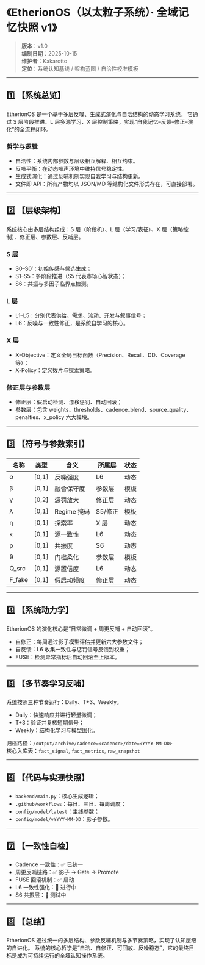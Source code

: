# 《EtherionOS（以太粒子系统）· 全域记忆快照 v1》

> **版本**：v1.0  
> **编制日期**：2025-10-15  
> **维护者**：Kakarotto  
> **定位**：系统认知基线 / 架构蓝图 / 自洽性校准模板  

---

## 1️⃣ 【系统总览】
EtherionOS 是一个基于多层反噪、生成式演化与自洽结构的动态学习系统。
它通过 S 层阶段推进、L 层多源学习、X 层控制策略，实现“自我记忆–反馈–修正–演化”的全流程闭环。

### 哲学与逻辑
- 自洽性：系统内部参数与层级相互解释、相互约束。
- 反噪平衡：在动态噪声环境中维持信号稳定性。
- 生成式演化：通过反哺机制实现自我学习与结构更新。
- 文件即 API：所有产物均以 JSON/MD 等结构化文件形式存在，可直接部署。

---

## 2️⃣ 【层级架构】
系统核心由多层结构组成：S 层（阶段机）、L 层（学习/表征）、X 层（策略控制）、修正层、参数层、反哺层。

### S 层
- S0–S0′：初始传感与候选生成；
- S1–S5：多阶段推进（S5 代表市场心智状态）；
- S6：共振与多因子临界点检测。

### L 层
- L1–L5：分别代表供给、需求、流动、开发与叙事信号；
- L6：反噪与一致性修正，是系统自学习的核心。

### X 层
- X-Objective：定义全局目标函数（Precision、Recall、DD、Coverage 等）；
- X-Policy：定义拨片与探索策略。

### 修正层与参数层
- 修正层：假启动检测、漂移惩罚、自动回滚；
- 参数层：包含 weights、thresholds、cadence_blend、source_quality、penalties、x_policy 六大模块。

---

## 3️⃣ 【符号与参数索引】

| 名称 | 类型 | 含义 | 所属层 | 状态 |
|---|---|---|---|---|
| α | [0,1] | 反噪强度 | L6 | 动态 |
| β | [0,1] | 融合保守度 | 参数层 | 模板 |
| γ | [0,2] | 惩罚放大 | 修正层 | 动态 |
| λ | [0,1] | Regime 掩码 | S5/修正 | 模板 |
| η | [0,1] | 探索率 | X 层 | 动态 |
| κ | [0,1] | 源一致性 | L6 | 动态 |
| ρ | [0,1] | 共振度 | S6 | 动态 |
| θ | [0,1] | 门槛柔化 | 参数层 | 模板 |
| Q_src | [0,1] | 源置信度 | L6 | 动态 |
| F_fake | [0,1] | 假启动频度 | 修正层 | 动态 |

---

## 4️⃣ 【系统动力学】
EtherionOS 的演化核心是“日常微调 + 周更反哺 + 自动回滚”。

- 自修正：每周通过影子模型评估并更新六大参数文件；
- 自反馈：L6 收集一致性与惩罚信号反馈到权重；
- FUSE：检测异常指标后自动回滚至上版本。

---

## 5️⃣ 【多节奏学习反哺】
系统按照三种节奏运行：Daily、T+3、Weekly。
- Daily：快速响应并进行轻量微调；
- T+3：验证并复核短期信号；
- Weekly：结构化学习与模型固化。

归档路径：`/output/archive/cadence=<cadence>/date=<YYYY-MM-DD>`  
核心入库表：`fact_signal`, `fact_metrics`, `raw_snapshot`

---

## 6️⃣ 【代码与实现快照】
- `backend/main.py`：核心生成逻辑；
- `.github/workflows`：每日、三日、每周调度；
- `config/model/latest`：主线参数；
- `config/model/vYYYY-MM-DD`：影子参数。

---

## 7️⃣ 【一致性自检】
- Cadence 一致性：✅ 已统一  
- 周更反哺链路：✅ 影子 → Gate → Promote  
- FUSE 回滚机制：✅ 启动  
- L6 一致性强化：🚧 进行中  
- S6 共振层：🚧 测试中  

---

## 8️⃣ 【总结】
EtherionOS 通过统一的多层结构、参数反哺机制与多节奏策略，实现了认知层级的自进化。
系统的核心哲学是“自洽、自修正、可回放、反噪稳态”，它的最终目标是成为可持续运行的全域认知操作系统。
